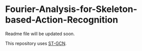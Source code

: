 # Fourier-Analysis-for-Skeleton-based-Action-Recognition

Readme file will be updated soon.

This repository uses [ST-GCN](https://github.com/yysijie/st-gcn).
